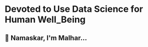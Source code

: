 # Devoted to Use Data Science for Human Well_Being 
## 🙏 Namaskar, I'm Malhar... 

<!---
MaxxCode8/MaxxCode8 is a ✨ special ✨ repository because its `README.md` (this file) appears on your GitHub profile.
You can click the Preview link to take a look at your changes.
--->
